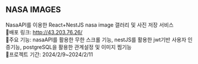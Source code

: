 ## NASA IMAGES
NasaAPI를 이용한 React+NestJS nasa image 갤러리 및 사진 저장 서비스
<br>
📌배포 링크: http://43.203.76.26/
<br>
📌주요 기능: nasaAPI를 활용한 무한 스크롤 기능, nestJS를 활용한 jwt기반 사용자 인증기능, postgreSQL을 활용한 관계설정 및 이미지 찜기능
<br> 
📌프로젝트 기간: 2024/2/9~2024/2/11
<br> 
